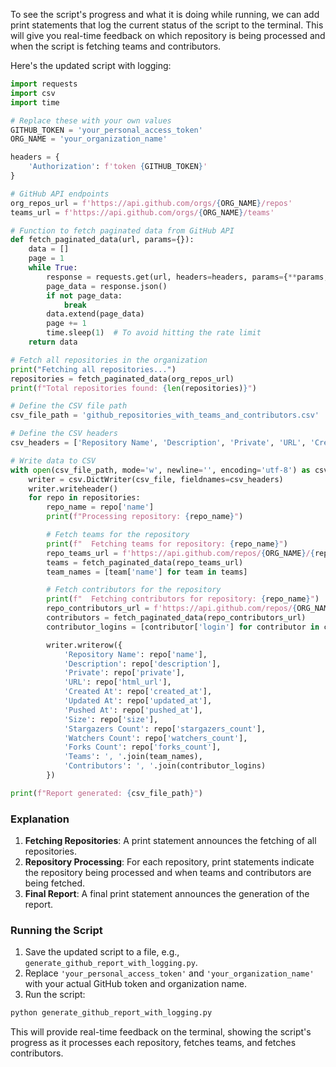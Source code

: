 To see the script's progress and what it is doing while running, we can add print statements that log the current status of the script to the terminal. This will give you real-time feedback on which repository is being processed and when the script is fetching teams and contributors.

Here's the updated script with logging:

```python
import requests
import csv
import time

# Replace these with your own values
GITHUB_TOKEN = 'your_personal_access_token'
ORG_NAME = 'your_organization_name'

headers = {
    'Authorization': f'token {GITHUB_TOKEN}'
}

# GitHub API endpoints
org_repos_url = f'https://api.github.com/orgs/{ORG_NAME}/repos'
teams_url = f'https://api.github.com/orgs/{ORG_NAME}/teams'

# Function to fetch paginated data from GitHub API
def fetch_paginated_data(url, params={}):
    data = []
    page = 1
    while True:
        response = requests.get(url, headers=headers, params={**params, 'per_page': 100, 'page': page})
        page_data = response.json()
        if not page_data:
            break
        data.extend(page_data)
        page += 1
        time.sleep(1)  # To avoid hitting the rate limit
    return data

# Fetch all repositories in the organization
print("Fetching all repositories...")
repositories = fetch_paginated_data(org_repos_url)
print(f"Total repositories found: {len(repositories)}")

# Define the CSV file path
csv_file_path = 'github_repositories_with_teams_and_contributors.csv'

# Define the CSV headers
csv_headers = ['Repository Name', 'Description', 'Private', 'URL', 'Created At', 'Updated At', 'Pushed At', 'Size', 'Stargazers Count', 'Watchers Count', 'Forks Count', 'Teams', 'Contributors']

# Write data to CSV
with open(csv_file_path, mode='w', newline='', encoding='utf-8') as csv_file:
    writer = csv.DictWriter(csv_file, fieldnames=csv_headers)
    writer.writeheader()
    for repo in repositories:
        repo_name = repo['name']
        print(f"Processing repository: {repo_name}")

        # Fetch teams for the repository
        print(f"  Fetching teams for repository: {repo_name}")
        repo_teams_url = f'https://api.github.com/repos/{ORG_NAME}/{repo_name}/teams'
        teams = fetch_paginated_data(repo_teams_url)
        team_names = [team['name'] for team in teams]

        # Fetch contributors for the repository
        print(f"  Fetching contributors for repository: {repo_name}")
        repo_contributors_url = f'https://api.github.com/repos/{ORG_NAME}/{repo_name}/contributors'
        contributors = fetch_paginated_data(repo_contributors_url)
        contributor_logins = [contributor['login'] for contributor in contributors]

        writer.writerow({
            'Repository Name': repo['name'],
            'Description': repo['description'],
            'Private': repo['private'],
            'URL': repo['html_url'],
            'Created At': repo['created_at'],
            'Updated At': repo['updated_at'],
            'Pushed At': repo['pushed_at'],
            'Size': repo['size'],
            'Stargazers Count': repo['stargazers_count'],
            'Watchers Count': repo['watchers_count'],
            'Forks Count': repo['forks_count'],
            'Teams': ', '.join(team_names),
            'Contributors': ', '.join(contributor_logins)
        })

print(f"Report generated: {csv_file_path}")
```

### Explanation

1. **Fetching Repositories**: A print statement announces the fetching of all repositories.
2. **Repository Processing**: For each repository, print statements indicate the repository being processed and when teams and contributors are being fetched.
3. **Final Report**: A final print statement announces the generation of the report.

### Running the Script

1. Save the updated script to a file, e.g., `generate_github_report_with_logging.py`.
2. Replace `'your_personal_access_token'` and `'your_organization_name'` with your actual GitHub token and organization name.
3. Run the script:

```sh
python generate_github_report_with_logging.py
```

This will provide real-time feedback on the terminal, showing the script's progress as it processes each repository, fetches teams, and fetches contributors.
